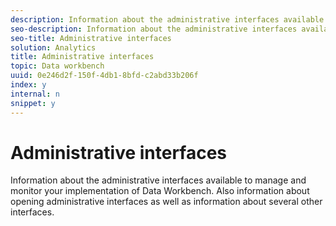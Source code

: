 ```yaml
---
description: Information about the administrative interfaces available to manage and monitor your implementation of Data Workbench. Also information about opening administrative interfaces as well as information about several other interfaces.
seo-description: Information about the administrative interfaces available to manage and monitor your implementation of Data Workbench. Also information about opening administrative interfaces as well as information about several other interfaces.
seo-title: Administrative interfaces
solution: Analytics
title: Administrative interfaces
topic: Data workbench
uuid: 0e246d2f-150f-4db1-8bfd-c2abd33b206f
index: y
internal: n
snippet: y
---
```


# Administrative interfaces

Information about the administrative interfaces available to manage and monitor your implementation of Data Workbench. Also information about opening administrative interfaces as well as information about several other interfaces.

